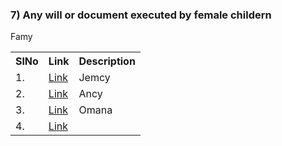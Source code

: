 


### 7) 	Any will or document executed by female childern

<table>
<tr><th>SlNo</th><th>Link</th><th>Description</th></tr>
  <tr><td>1.</td><td><a href="https://github.com/4thepeople/Asset_4/blob/main/docs/7_document_executed/jemcy.md">Link</a></td><td>Jemcy</td></tr>
  <tr><td>2.</td><td><a href="https://github.com/4thepeople/Asset_4/blob/main/docs/7_document_executed/ancy.md">Link</a></td><td>Ancy</td></tr> 
  <tr><td>3.</td><td><a href="">Link</a></td><td>Omana</td></tr>
  <tr><td>4.</td><td><a href="">Link</a></td>Famy<td></td></tr>
</table>
